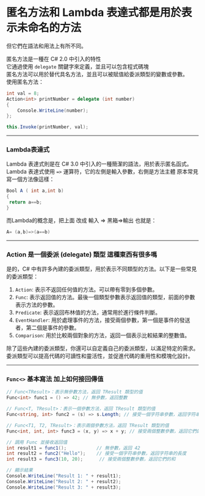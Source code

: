 
# 匿名方法和 Lambda 表達式都是用於表示未命名的方法  
但它們在語法和用法上有所不同。

匿名方法是一種在 C# 2.0 中引入的特性  
它通過使用 `delegate` 關鍵字來定義，並且可以包含程式碼塊  
匿名方法可以用於替代具名方法，並且可以被賦值給委派類型的變數或參數。  
使用匿名方法：
```csharp
int val = 8;
Action<int> printNumber = delegate (int number)
{
    Console.WriteLine(number);
};

this.Invoke(printNumber, val);
```
  
---
### Lambda表達式  
Lambda 表達式則是在 C# 3.0 中引入的一種簡潔的語法，用於表示匿名函式。  
Lambda 表達式使用 `=>` 運算符，它的左側是輸入參數，右側是方法主體
原本常見寫一個方法像這樣：
```csharp
Bool A ( int a,int b)
{
 return a==b;
}
```
而Lambda的概念是，把上面 改成 輸入 => 黑箱=>輸出
也就是：
```csharp
A= (a,b)=>(a==b)
```

---
### Action<int> 是一個委派 (delegate) 類型  這種東西有很多嗎
是的，C# 中有許多內建的委派類型，用於表示不同類型的方法。以下是一些常見的委派類型：

1. `Action`: 表示不返回任何值的方法。可以帶有零到多個參數。
2. `Func`: 表示返回值的方法。最後一個類型參數表示返回值的類型，前面的參數表示方法的參數。
3. `Predicate`: 表示返回布林值的方法，通常用於進行條件判斷。
4. `EventHandler`: 用於處理事件的方法，接受兩個參數，第一個是事件的發送者，第二個是事件的參數。
5. `Comparison`: 用於比較兩個對象的方法，返回一個表示比較結果的整數值。

除了這些內建的委派類型，你還可以自定義自己的委派類型，以滿足特定的需求。委派類型可以提高代碼的可讀性和靈活性，並促進代碼的重用性和模塊化設計。

--- 
### `Func<>`  基本寫法    加上如何接回傳值
```csharp
// Func<TResult>：表示無參數方法，返回 TResult 類型的值
Func<int> func1 = () => 42; // 無參數，返回整數

// Func<T, TResult>：表示一個參數方法，返回 TResult 類型的值
Func<string, int> func2 = (s) => s.Length; // 接受一個字符串參數，返回字符串的長度

// Func<T1, T2, TResult>：表示兩個參數方法，返回 TResult 類型的值
Func<int, int, int> func3 = (x, y) => x + y; // 接受兩個整數參數，返回它們的和

// 調用 Func 並接收返回值
int result1 = func1();           // 無參數，返回 42
int result2 = func2("Hello");    // 接受一個字符串參數，返回字符串的長度
int result3 = func3(10, 20);      // 接受兩個整數參數，返回它們的和

// 顯示結果
Console.WriteLine("Result 1: " + result1);
Console.WriteLine("Result 2: " + result2);
Console.WriteLine("Result 3: " + result3);
```